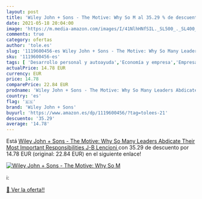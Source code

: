 ```yaml
---
layout: post
title: 'Wiley John + Sons - The Motive: Why So M al 35.29 % de descuento'
date: 2021-05-18 20:04:00
image: 'https://m.media-amazon.com/images/I/41NlhHNfSIL._SL500_._SL400_.jpg'
comments: true
category: ofertas
author: 'tole.es'
slug: '1119600456-es Wiley John + Sons - The Motive: Why So Many Leaders...'
sku: '1119600456-es'
tags: [ 'Desarrollo personal y autoayuda','Economía y empresa','Empresa, estrategia y gestión','Libros','Salud, familia y desarrollo personal','wiley john + sons', ]
actualPrice: 14.78 EUR
currency: EUR
price: 14.78
comparePrice: 22.84 EUR
prodname: 'Wiley John + Sons - The Motive: Why So Many Leaders Abdicate Their Most Important Responsibilities  J-B Lencioni '
country: 'es'
flag: '🇪🇸'
brand: 'Wiley John + Sons'
buyurl: 'https://www.amazon.es/dp/1119600456/?tag=tolees-21'
descuento: '35.29'
average: '14.78'
---
```


Está [Wiley John + Sons - The Motive: Why So Many Leaders Abdicate Their Most Important Responsibilities  J-B Lencioni ](https://www.amazon.es/dp/1119600456/?tag=tolees-21) con 35.29 de descuento por 14.78 EUR (original: 22.84 EUR) en el siguiente enlace!

[![Wiley John + Sons - The Motive: Why So M](https://m.media-amazon.com/images/I/41NlhHNfSIL._SL500_._SL400_.jpg)](https://www.amazon.es/dp/1119600456/?tag=tolees-21)

ℹ️:


[🛒 Ver la oferta!!](https://www.amazon.es/dp/1119600456/?tag=tolees-21)
